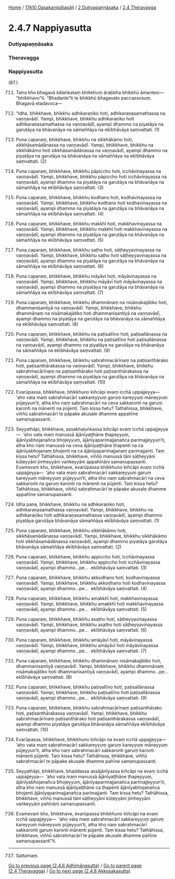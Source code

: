 
[Home](/) / [17A10 Dasakanipātapāḷi](/tipitaka/17A10.md) / [2 Dutiyapaṇṇāsaka](/tipitaka/17A10/2.md) / [2.4 Theravagga](/tipitaka/17A10/2/2.4.md)

# 2.4.7 Nappiyasutta

### Dutiyapaṇṇāsaka

### Theravagga

### Nappiyasutta

(87.)

711. Tatra kho bhagavā kālaṅkataṃ bhikkhuṃ ārabbha bhikkhū āmantesi—  “bhikkhavo”ti. “Bhadante”ti te bhikkhū bhagavato paccassosuṃ. Bhagavā etadavoca—

712. “Idha, bhikkhave, bhikkhu adhikaraṇiko hoti, adhikaraṇasamathassa na vaṇṇavādī. Yampi, bhikkhave, bhikkhu adhikaraṇiko hoti adhikaraṇasamathassa na vaṇṇavādī, ayampi dhammo na piyatāya na garutāya na bhāvanāya na sāmaññāya na ekībhāvāya saṃvattati. (1)

713. Puna caparaṃ, bhikkhave, bhikkhu na sikkhākāmo hoti, sikkhāsamādānassa na vaṇṇavādī. Yampi, bhikkhave, bhikkhu na sikkhākāmo hoti sikkhāsamādānassa na vaṇṇavādī, ayampi dhammo na piyatāya na garutāya na bhāvanāya na sāmaññāya na ekībhāvāya saṃvattati. (2)

714. Puna caparaṃ, bhikkhave, bhikkhu pāpiccho hoti, icchāvinayassa na vaṇṇavādī. Yampi, bhikkhave, bhikkhu pāpiccho hoti icchāvinayassa na vaṇṇavādī, ayampi dhammo na piyatāya na garutāya na bhāvanāya na sāmaññāya na ekībhāvāya saṃvattati. (3)

715. Puna caparaṃ, bhikkhave, bhikkhu kodhano hoti, kodhavinayassa na vaṇṇavādī. Yampi, bhikkhave, bhikkhu kodhano hoti kodhavinayassa na vaṇṇavādī, ayampi dhammo na piyatāya na garutāya na bhāvanāya na sāmaññāya na ekībhāvāya saṃvattati. (4)

716. Puna caparaṃ, bhikkhave, bhikkhu makkhī hoti, makkhavinayassa na vaṇṇavādī. Yampi, bhikkhave, bhikkhu makkhī hoti makkhavinayassa na vaṇṇavādī, ayampi dhammo na piyatāya na garutāya na bhāvanāya na sāmaññāya na ekībhāvāya saṃvattati. (5)

717. Puna caparaṃ, bhikkhave, bhikkhu saṭho hoti, sāṭheyyavinayassa na vaṇṇavādī. Yampi, bhikkhave, bhikkhu saṭho hoti sāṭheyyavinayassa na vaṇṇavādī, ayampi dhammo na piyatāya na garutāya na bhāvanāya na sāmaññāya na ekībhāvāya saṃvattati. (6)

718. Puna caparaṃ, bhikkhave, bhikkhu māyāvī hoti, māyāvinayassa na vaṇṇavādī. Yampi, bhikkhave, bhikkhu māyāvī hoti māyāvinayassa na vaṇṇavādī, ayampi dhammo na piyatāya na garutāya na bhāvanāya na sāmaññāya na ekībhāvāya saṃvattati. (7)

719. Puna caparaṃ, bhikkhave, bhikkhu dhammānaṃ na nisāmakajātiko hoti, dhammanisantiyā na vaṇṇavādī. Yampi, bhikkhave, bhikkhu dhammānaṃ na nisāmakajātiko hoti dhammanisantiyā na vaṇṇavādī, ayampi dhammo na piyatāya na garutāya na bhāvanāya na sāmaññāya na ekībhāvāya saṃvattati. (8)

720. Puna caparaṃ, bhikkhave, bhikkhu na paṭisallīno hoti, paṭisallānassa na vaṇṇavādī. Yampi, bhikkhave, bhikkhu na paṭisallīno hoti paṭisallānassa na vaṇṇavādī, ayampi dhammo na piyatāya na garutāya na bhāvanāya na sāmaññāya na ekībhāvāya saṃvattati. (9)

721. Puna caparaṃ, bhikkhave, bhikkhu sabrahmacārīnaṃ na paṭisanthārako hoti, paṭisanthārakassa na vaṇṇavādī. Yampi, bhikkhave, bhikkhu sabrahmacārīnaṃ na paṭisanthārako hoti paṭisanthārakassa na vaṇṇavādī, ayampi dhammo na piyatāya na garutāya na bhāvanāya na sāmaññāya na ekībhāvāya saṃvattati. (10)

722. Evarūpassa, bhikkhave, bhikkhuno kiñcāpi evaṃ icchā uppajjeyya—  ‘aho vata maṃ sabrahmacārī sakkareyyuṃ garuṃ kareyyuṃ māneyyuṃ pūjeyyun’ti, atha kho naṃ sabrahmacārī na ceva sakkaronti na garuṃ karonti na mānenti na pūjenti. Taṃ kissa hetu? Tathāhissa, bhikkhave, viññū sabrahmacārī te pāpake akusale dhamme appahīne samanupassanti.

723. Seyyathāpi, bhikkhave, assakhaḷuṅkassa kiñcāpi evaṃ icchā uppajjeyya—  ‘aho vata maṃ manussā ājānīyaṭṭhāne ṭhapeyyuṃ, ājānīyabhojanañca bhojeyyuṃ, ājānīyaparimajjanañca parimajjeyyun’ti, atha kho naṃ manussā na ceva ājānīyaṭṭhāne ṭhapenti na ca ājānīyabhojanaṃ bhojenti na ca ājānīyaparimajjanaṃ parimajjanti. Taṃ kissa hetu? Tathāhissa, bhikkhave, viññū manussā tāni sāṭheyyāni kūṭeyyāni jimheyyāni vaṅkeyyāni appahīnāni samanupassanti. Evamevaṃ kho, bhikkhave, evarūpassa bhikkhuno kiñcāpi evaṃ icchā uppajjeyya—  ‘aho vata maṃ sabrahmacārī sakkareyyuṃ garuṃ kareyyuṃ māneyyuṃ pūjeyyun’ti, atha kho naṃ sabrahmacārī na ceva sakkaronti na garuṃ karonti na mānenti na pūjenti. Taṃ kissa hetu? Tathāhissa, bhikkhave, viññū sabrahmacārī te pāpake akusale dhamme appahīne samanupassanti.

724. Idha pana, bhikkhave, bhikkhu na adhikaraṇiko hoti, adhikaraṇasamathassa vaṇṇavādī. Yampi, bhikkhave, bhikkhu na adhikaraṇiko hoti adhikaraṇasamathassa vaṇṇavādī, ayampi dhammo piyatāya garutāya bhāvanāya sāmaññāya ekībhāvāya saṃvattati. (1)

725. Puna caparaṃ, bhikkhave, bhikkhu sikkhākāmo hoti, sikkhāsamādānassa vaṇṇavādī. Yampi, bhikkhave, bhikkhu sikkhākāmo hoti sikkhāsamādānassa vaṇṇavādī, ayampi dhammo piyatāya garutāya bhāvanāya sāmaññāya ekībhāvāya saṃvattati. (2)

726. Puna caparaṃ, bhikkhave, bhikkhu appiccho hoti, icchāvinayassa vaṇṇavādī. Yampi, bhikkhave, bhikkhu appiccho hoti icchāvinayassa vaṇṇavādī, ayampi dhammo…pe…  ekībhāvāya saṃvattati. (3)

727. Puna caparaṃ, bhikkhave, bhikkhu akkodhano hoti, kodhavinayassa vaṇṇavādī. Yampi, bhikkhave, bhikkhu akkodhano hoti kodhavinayassa vaṇṇavādī, ayampi dhammo…pe…  ekībhāvāya saṃvattati. (4)

728. Puna caparaṃ, bhikkhave, bhikkhu amakkhī hoti, makkhavinayassa vaṇṇavādī. Yampi, bhikkhave, bhikkhu amakkhī hoti makkhavinayassa vaṇṇavādī, ayampi dhammo…pe…  ekībhāvāya saṃvattati. (5)

729. Puna caparaṃ, bhikkhave, bhikkhu asaṭho hoti, sāṭheyyavinayassa vaṇṇavādī. Yampi, bhikkhave, bhikkhu asaṭho hoti sāṭheyyavinayassa vaṇṇavādī, ayampi dhammo…pe…  ekībhāvāya saṃvattati. (6)

730. Puna caparaṃ, bhikkhave, bhikkhu amāyāvī hoti, māyāvinayassa vaṇṇavādī. Yampi, bhikkhave, bhikkhu amāyāvī hoti māyāvinayassa vaṇṇavādī, ayampi dhammo…pe…  ekībhāvāya saṃvattati. (7)

731. Puna caparaṃ, bhikkhave, bhikkhu dhammānaṃ nisāmakajātiko hoti, dhammanisantiyā vaṇṇavādī. Yampi, bhikkhave, bhikkhu dhammānaṃ nisāmakajātiko hoti dhammanisantiyā vaṇṇavādī, ayampi dhammo…pe…  ekībhāvāya saṃvattati. (8)

732. Puna caparaṃ, bhikkhave, bhikkhu paṭisallīno hoti, paṭisallānassa vaṇṇavādī. Yampi, bhikkhave, bhikkhu paṭisallīno hoti paṭisallānassa vaṇṇavādī, ayampi dhammo…pe…  ekībhāvāya saṃvattati. (9)

733. Puna caparaṃ, bhikkhave, bhikkhu sabrahmacārīnaṃ paṭisanthārako hoti, paṭisanthārakassa vaṇṇavādī. Yampi, bhikkhave, bhikkhu sabrahmacārīnaṃ paṭisanthārako hoti paṭisanthārakassa vaṇṇavādī, ayampi dhammo piyatāya garutāya bhāvanāya sāmaññāya ekībhāvāya saṃvattati. (10)

734. Evarūpassa, bhikkhave, bhikkhuno kiñcāpi na evaṃ icchā uppajjeyya—  ‘aho vata maṃ sabrahmacārī sakkareyyuṃ garuṃ kareyyuṃ māneyyuṃ pūjeyyun’ti, atha kho naṃ sabrahmacārī sakkaronti garuṃ karonti mānenti pūjenti. Taṃ kissa hetu? Tathāhissa, bhikkhave, viññū sabrahmacārī te pāpake akusale dhamme pahīne samanupassanti.

735. Seyyathāpi, bhikkhave, bhaddassa assājānīyassa kiñcāpi na evaṃ icchā uppajjeyya—  ‘aho vata maṃ manussā ājānīyaṭṭhāne ṭhapeyyuṃ, ājānīyabhojanañca bhojeyyuṃ, ājānīyaparimajjanañca parimajjeyyun’ti, atha kho naṃ manussā ājānīyaṭṭhāne ca ṭhapenti ājānīyabhojanañca bhojenti ājānīyaparimajjanañca parimajjanti. Taṃ kissa hetu? Tathāhissa, bhikkhave, viññū manussā tāni sāṭheyyāni kūṭeyyāni jimheyyāni vaṅkeyyāni pahīnāni samanupassanti.

736. Evamevaṃ kho, bhikkhave, evarūpassa bhikkhuno kiñcāpi na evaṃ icchā uppajjeyya—  ‘aho vata maṃ sabrahmacārī sakkareyyuṃ garuṃ kareyyuṃ māneyyuṃ pūjeyyun’ti, atha kho naṃ sabrahmacārī sakkaronti garuṃ karonti mānenti pūjenti. Taṃ kissa hetu? Tathāhissa, bhikkhave, viññū sabrahmacārī te pāpake akusale dhamme pahīne samanupassantī”ti.

---

737. Sattamaṃ.



[Go to previous page (2.4.6 Adhimānasutta)](/tipitaka/17A10/2/2.4/2.4.6.md) / [Go to parent page (2.4 Theravagga)](/tipitaka/17A10/2/2.4.md) / [Go to next page (2.4.8 Akkosakasutta)](/tipitaka/17A10/2/2.4/2.4.8.md)


